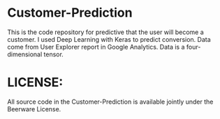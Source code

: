 # Customer-Prediction

This is the code repository for predictive that the user will become a customer.
I used Deep Learning with Keras to predict conversion.
Data come from  User Explorer report in Google Analytics.
Data is a four-dimensional tensor.


# LICENSE:
All source code in the Customer-Prediction is available jointly under  the Beerware License.
